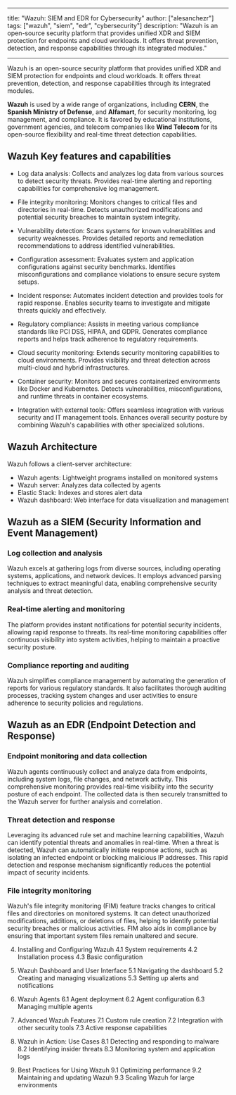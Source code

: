 
---
title: "Wazuh: SIEM and EDR for Cybersecurity"
author: ["alesanchezr"]
tags: ["wazuh", "siem", "edr", "cybersecurity"]
description: "Wazuh is an open-source security platform that provides unified XDR and SIEM protection for endpoints and cloud workloads. It offers threat prevention, detection, and response capabilities through its integrated modules."

---

Wazuh is an open-source security platform that provides unified XDR and SIEM protection for endpoints and cloud workloads. It offers threat prevention, detection, and response capabilities through its integrated modules.

**Wazuh** is used by a wide range of organizations, including **CERN**, the **Spanish Ministry of Defense**, and **Alfamart**, for security monitoring, log management, and compliance. It is favored by educational institutions, government agencies, and telecom companies like **Wind Telecom** for its open-source flexibility and real-time threat detection capabilities.

## Wazuh Key features and capabilities

- Log data analysis: Collects and analyzes log data from various sources to detect security threats. Provides real-time alerting and reporting capabilities for comprehensive log management.

- File integrity monitoring: Monitors changes to critical files and directories in real-time.
  Detects unauthorized modifications and potential security breaches to maintain system integrity.

- Vulnerability detection: Scans systems for known vulnerabilities and security weaknesses.
  Provides detailed reports and remediation recommendations to address identified vulnerabilities.

- Configuration assessment: Evaluates system and application configurations against security benchmarks. Identifies misconfigurations and compliance violations to ensure secure system setups.

- Incident response: Automates incident detection and provides tools for rapid response. Enables security teams to investigate and mitigate threats quickly and effectively.

- Regulatory compliance: Assists in meeting various compliance standards like PCI DSS, HIPAA, and GDPR. Generates compliance reports and helps track adherence to regulatory requirements.

- Cloud security monitoring: Extends security monitoring capabilities to cloud environments. Provides visibility and threat detection across multi-cloud and hybrid infrastructures.

- Container security: Monitors and secures containerized environments like Docker and Kubernetes. Detects vulnerabilities, misconfigurations, and runtime threats in container ecosystems.

- Integration with external tools: Offers seamless integration with various security and IT management tools. Enhances overall security posture by combining Wazuh's capabilities with other specialized solutions.

## Wazuh Architecture

Wazuh follows a client-server architecture:

- Wazuh agents: Lightweight programs installed on monitored systems
- Wazuh server: Analyzes data collected by agents
- Elastic Stack: Indexes and stores alert data
- Wazuh dashboard: Web interface for data visualization and management


## Wazuh as a SIEM (Security Information and Event Management)

### Log collection and analysis
Wazuh excels at gathering logs from diverse sources, including operating systems, applications, and network devices. It employs advanced parsing techniques to extract meaningful data, enabling comprehensive security analysis and threat detection.

### Real-time alerting and monitoring
The platform provides instant notifications for potential security incidents, allowing rapid response to threats. Its real-time monitoring capabilities offer continuous visibility into system activities, helping to maintain a proactive security posture.

### Compliance reporting and auditing
Wazuh simplifies compliance management by automating the generation of reports for various regulatory standards. It also facilitates thorough auditing processes, tracking system changes and user activities to ensure adherence to security policies and regulations.

## Wazuh as an EDR (Endpoint Detection and Response)

### Endpoint monitoring and data collection

Wazuh agents continuously collect and analyze data from endpoints, including system logs, file changes, and network activity. This comprehensive monitoring provides real-time visibility into the security posture of each endpoint. The collected data is then securely transmitted to the Wazuh server for further analysis and correlation.

### Threat detection and response

Leveraging its advanced rule set and machine learning capabilities, Wazuh can identify potential threats and anomalies in real-time. When a threat is detected, Wazuh can automatically initiate response actions, such as isolating an infected endpoint or blocking malicious IP addresses. This rapid detection and response mechanism significantly reduces the potential impact of security incidents.

### File integrity monitoring

Wazuh's file integrity monitoring (FIM) feature tracks changes to critical files and directories on monitored systems. It can detect unauthorized modifications, additions, or deletions of files, helping to identify potential security breaches or malicious activities. FIM also aids in compliance by ensuring that important system files remain unaltered and secure.

4. Installing and Configuring Wazuh
   4.1 System requirements
   4.2 Installation process
   4.3 Basic configuration

5. Wazuh Dashboard and User Interface
   5.1 Navigating the dashboard
   5.2 Creating and managing visualizations
   5.3 Setting up alerts and notifications

6. Wazuh Agents
   6.1 Agent deployment
   6.2 Agent configuration
   6.3 Managing multiple agents

7. Advanced Wazuh Features
   7.1 Custom rule creation
   7.2 Integration with other security tools
   7.3 Active response capabilities

8. Wazuh in Action: Use Cases
   8.1 Detecting and responding to malware
   8.2 Identifying insider threats
   8.3 Monitoring system and application logs

9. Best Practices for Using Wazuh
   9.1 Optimizing performance
   9.2 Maintaining and updating Wazuh
   9.3 Scaling Wazuh for large environments